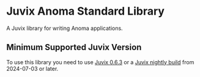 # Juvix Anoma Standard Library

A Juvix library for writing Anoma applications.

## Minimum Supported Juvix Version

To use this library you need to use [Juvix 0.6.3](https://github.com/anoma/juvix/releases/tag/v0.6.3) or a [Juvix nightly build](https://github.com/anoma/juvix-nightly-builds/releases/latest) from 2024-07-03 or later.
